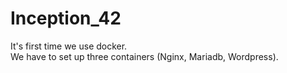 # Inception_42

It's first time we use docker. <br>
We have to set up three containers (Nginx, Mariadb, Wordpress).
